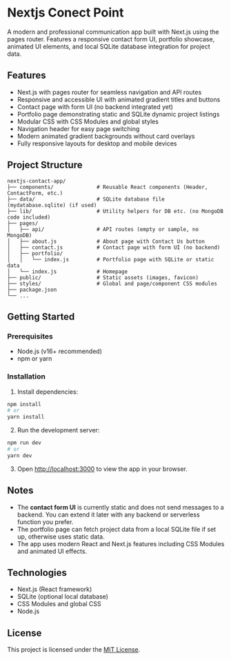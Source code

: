 # Nextjs Conect Point

A modern and professional communication app built with Next.js using the pages router. Features a responsive contact form UI, portfolio showcase, animated UI elements, and local SQLite database integration for project data.

## Features

- Next.js with pages router for seamless navigation and API routes
- Responsive and accessible UI with animated gradient titles and buttons
- Contact page with form UI (no backend integrated yet)
- Portfolio page demonstrating static and SQLite dynamic project listings
- Modular CSS with CSS Modules and global styles
- Navigation header for easy page switching
- Modern animated gradient backgrounds without card overlays
- Fully responsive layouts for desktop and mobile devices

## Project Structure

```
nextjs-contact-app/
├── components/              # Reusable React components (Header, ContactForm, etc.)
├── data/                    # SQLite database file (mydatabase.sqlite) (if used)
├── lib/                     # Utility helpers for DB etc. (no MongoDB code included)
├── pages/
│   ├── api/                 # API routes (empty or sample, no MongoDB)
│   ├── about.js             # About page with Contact Us button
│   ├── contact.js           # Contact page with form UI (no backend)
│   ├── portfolio/
│   │   └── index.js         # Portfolio page with SQLite or static data
│   └── index.js             # Homepage
├── public/                  # Static assets (images, favicon)
├── styles/                  # Global and page/component CSS modules
├── package.json
└── ...
```

## Getting Started

### Prerequisites

- Node.js (v16+ recommended)
- npm or yarn

### Installation

1. Install dependencies:

```bash
npm install
# or
yarn install
```

2. Run the development server:

```bash
npm run dev
# or
yarn dev
```

3. Open [http://localhost:3000](http://localhost:3000) to view the app in your browser.

## Notes

- The **contact form UI** is currently static and does not send messages to a backend. You can extend it later with any backend or serverless function you prefer.
- The portfolio page can fetch project data from a local SQLite file if set up, otherwise uses static data.
- The app uses modern React and Next.js features including CSS Modules and animated UI effects.

## Technologies

- Next.js (React framework)
- SQLite (optional local database)
- CSS Modules and global CSS
- Node.js

## License

This project is licensed under the [MIT License](LICENSE).
